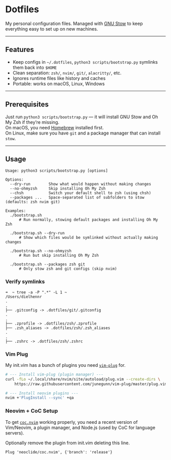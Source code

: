 # Dotfiles

My personal configuration files.
Managed with [GNU Stow](https://www.gnu.org/software/stow/) to keep everything easy to set up on new machines.

---

## Features

- Keep configs in `~/.dotfiles`, `python3 scripts/bootstrap.py` symlinks them back into `$HOME`
- Clean separation: `zsh/`, `nvim/`, `git/`, `alacritty/`, etc.
- Ignores runtime files like history and caches
- Portable: works on macOS, Linux, Windows

---

## Prerequisites

Just run `python3 scripts/bootstrap.py` — it will install GNU Stow and Oh My Zsh if they’re missing.  
On macOS, you need [Homebrew](https://brew.sh/) installed first.  
On Linux, make sure you have `git` and a package manager that can install `stow`.

---

## Usage

```text
Usage: python3 scripts/bootstrap.py [options]

Options:
  --dry-run        Show what would happen without making changes
  --no-ohmyzsh     Skip installing Oh My Zsh
  --chsh           Switch your default shell to zsh (using chsh)
  --packages ...   Space-separated list of subfolders to stow (defaults: zsh nvim git)

Examples:
  ./bootstrap.sh
      # Run normally, stowing default packages and installing Oh My Zsh

  ./bootstrap.sh --dry-run
      # Show which files would be symlinked without actually making changes

  ./bootstrap.sh --no-ohmyzsh
      # Run but skip installing Oh My Zsh

  ./bootstrap.sh --packages zsh git
      # Only stow zsh and git configs (skip nvim)
```

### Verify symlinks
```text
➜  ~ tree -a -P ".*" -L 1 ~
/Users/dielhennr
.
.
├── .gitconfig -> .dotfiles/git/.gitconfig
.
.
├── .zprofile -> .dotfiles/zsh/.zprofile
├── .zsh_aliases -> .dotfiles/zsh/.zsh_aliases
.
.
├── .zshrc -> .dotfiles/zsh/.zshrc
```

### Vim Plug

My init.vim has a bunch of plugins you need [`vim-plug`](https://github.com/junegunn/vim-plug) for.
```bash
# --- Install vim-plug (plugin manager) ---
curl -fLo ~/.local/share/nvim/site/autoload/plug.vim --create-dirs \
    https://raw.githubusercontent.com/junegunn/vim-plug/master/plug.vim
```

```bash
# --- Install neovim plugins ---
nvim +'PlugInstall --sync' +qa
```

### Neovim + CoC Setup

To get [`coc.nvim`](https://github.com/neoclide/coc.nvim) working properly, you need a recent version of Vim/Neovim, a plugin manager, and Node.js 
(used by CoC for language servers).

Optionally remove the plugin from init.vim deleting this line.

`Plug 'neoclide/coc.nvim', {'branch': 'release'}`
